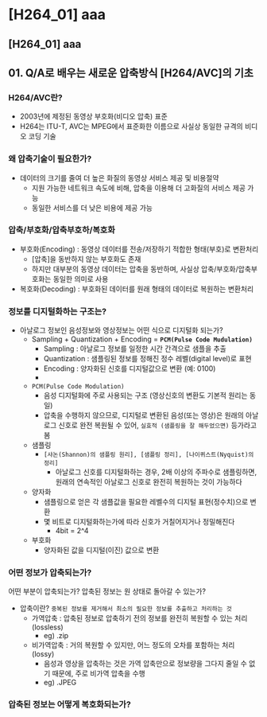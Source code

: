 # \[H264\_01\] aaa

## \[H264\_01\] aaa

## 01. Q/A로 배우는 새로운 압축방식 \[H264/AVC\]의 기초

### H264/AVC란?

* 2003년에 제정된 동영상 부호화\(비디오 압축\) 표준
* H264는 ITU-T, AVC는 MPEG에서 표준화한 이름으로 사실상 동일한 규격의 비디오 코딩 기술

### 왜 압축기술이 필요한가?

* 데이터의 크기를 줄여 더 높은 화질의 동영상 서비스 제공 및 비용절약
  * 지원 가능한 네트워크 속도에 비해, 압축을 이용해 더 고화질의 서비스 제공 가능
  * 동일한 서비스를 더 낮은 비용에 제공 가능

### 압축/부호화/압축부호하/복호화

* 부호화\(Encoding\) : 동영상 데이터를 전송/저장하기 적합한 형태\(부호\)로 변환처리
  * \[압축\]을 동반하지 않는 부호화도 존재
  * 하지만 대부분의 동영상 데이터는 압축을 동반하며, 사실상 압축/부호화/압축부호화는 동일한 의미로 사용
* 복호화\(Decoding\) : 부호화된 데이터를 원래 형태의 데이터로 복원하는 변환처리

### 정보를 디지털화하는 구조는?

* 아날로그 정보인 음성정보와 영상정보는 어떤 식으로 디지털화 되는가?
  * Sampling + Quantization + Encoding = **`PCM(Pulse Code Mudulation)`**
    * Sampling : 아날로그 정보를 일정한 시간 간격으로 샘플을 추출
    * Quantization : 샘플링된 정보를 정해진 정수 레벨\(digital level\)로 표현
    * Encoding : 양자화된 신호를 디지털값으로 변환 \(예: 0100\)
    * 
  * `PCM(Pulse Code Modulation)`
    * 음성 디지털화에 주로 사용되는 구조 \(영상신호의 변환도 기본적 원리는 동일\)
    * 압축을 수행하지 않으므로, 디지털로 변환된 음성\(또는 영상\)은 원래의 아날로그 신호로 완전 복원될 수 있어, `실효적 (샘플링을 잘 해두었으면)` 등가라고 봄
  * 샘플링
    * `[샤논(Shannon)의 샘플링 원리], [샘플링 정리], [나이퀴스트(Nyquist)의 정리]`
      * 아날로그 신호를 디지털화하는 경우, 2배 이상의 주파수로 샘플링하면, 원래의 연속적인 아날로그 신호로 완전히 복원하는 것이 가능하다
  * 양자화
    * 샘플링으로 얻은 각 샘플값을 필요한 레벨수의 디지털 표현\(정수치\)으로 변환
    * 몇 비트로 디지털화하는가에 따라 신호가 거칠어지거나 정밀해진다
      * 4bit = 2^4
  * 부호화
    * 양자화된 값을 디지털\(이진\) 값으로 변환

### 어떤 정보가 압축되는가?

어떤 부분이 압축되는가? 압축된 정보는 원 상태로 돌아갈 수 있는가?

* 압축이란? `중복된 정보를 제거해서 최소의 필요한 정보를 추출하고 처리하는 것`
  * 가역압축 : 압축된 정보로 압축하기 전의 정보를 완전히 복원할 수 있는 처리\(lossless\)
    * eg\) .zip
  * 비가역압축 : 거의 복원할 수 있지만, 어느 정도의 오차를 포함하는 처리 \(lossy\)
    * 음성과 영상을 압축하는 것은 가역 압축만으로 정보량을 그다지 줄일 수 없기 때문에, 주로 비가역 압축을 수행
    * eg\) .JPEG

### 압축된 정보는 어떻게 복호화되는가?

